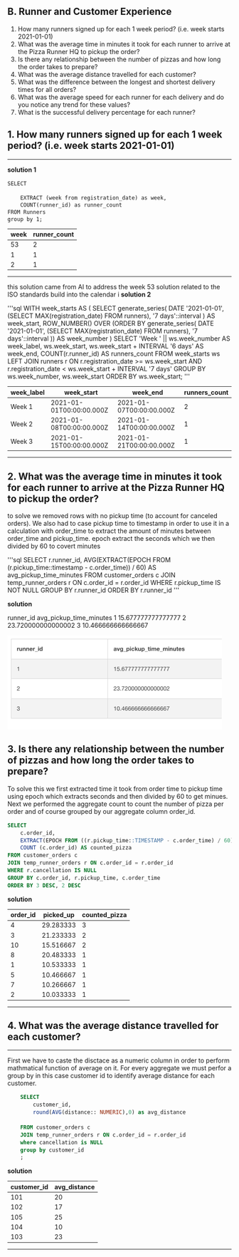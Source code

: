 ## B. Runner and Customer Experience
1. How many runners signed up for each 1 week period? (i.e. week starts 2021-01-01)
2. What was the average time in minutes it took for each runner to arrive at the Pizza Runner HQ to pickup the order?
3. Is there any relationship between the number of pizzas and how long the order takes to prepare?
4. What was the average distance travelled for each customer?
5. What was the difference between the longest and shortest delivery times for all orders?
6. What was the average speed for each runner for each delivery and do you notice any trend for these values?
7. What is the successful delivery percentage for each runner?



## 1. How many runners signed up for each 1 week period? (i.e. week starts 2021-01-01)

---
**solution 1**

    SELECT 
    	
        EXTRACT (week from registration_date) as week,
    	COUNT(runner_id) as runner_count
    FROM Runners
    group by 1;

| week | runner_count |
| ---- | ------------ |
| 53   | 2            |
| 1    | 1            |
| 2    | 1            |

---
this solution came from AI to address the week 53 solution related to the ISO standards build into the calendar i
**solution 2**

'''sql
    WITH week_starts AS (
      SELECT 
        generate_series(
          DATE '2021-01-01',
          (SELECT MAX(registration_date) FROM runners),
          '7 days'::interval
        ) AS week_start,
        ROW_NUMBER() OVER (ORDER BY generate_series(
          DATE '2021-01-01',
          (SELECT MAX(registration_date) FROM runners),
          '7 days'::interval
        )) AS week_number
    )
    SELECT 
      'Week ' || ws.week_number AS week_label,
      ws.week_start,
      ws.week_start + INTERVAL '6 days' AS week_end,
      COUNT(r.runner_id) AS runners_count
    FROM 
      week_starts ws
    LEFT JOIN 
      runners r ON r.registration_date >= ws.week_start 
               AND r.registration_date < ws.week_start + INTERVAL '7 days'
    GROUP BY 
      ws.week_number, ws.week_start
    ORDER BY 
      ws.week_start;
'''

| week_label | week_start               | week_end                 | runners_count |
| ---------- | ------------------------ | ------------------------ | ------------- |
| Week 1     | 2021-01-01T00:00:00.000Z | 2021-01-07T00:00:00.000Z | 2             |
| Week 2     | 2021-01-08T00:00:00.000Z | 2021-01-14T00:00:00.000Z | 1             |
| Week 3     | 2021-01-15T00:00:00.000Z | 2021-01-21T00:00:00.000Z | 1             |

---

## 2. What was the average time in minutes it took for each runner to arrive at the Pizza Runner HQ to pickup the order?

to solve we removed rows with no pickup time (to account for canceled orders). We also had to case pickup time to timestamp in order to use it in a calculation with order_time to extract the amount of minutes between order_time and pickup_time.
epoch extract the seconds which we then divided by 60 to covert minutes

'''sql
SELECT 
    r.runner_id,
    AVG(EXTRACT(EPOCH FROM (r.pickup_time::timestamp - c.order_time)) / 60) AS avg_pickup_time_minutes
FROM 
    customer_orders c
    JOIN temp_runner_orders r ON c.order_id = r.order_id
WHERE 
    r.pickup_time IS NOT NULL
GROUP BY 
    r.runner_id
ORDER BY 
    r.runner_id
'''

**solution**

runner_id	avg_pickup_time_minutes
1	15.677777777777777
2	23.720000000000002
3	10.466666666666667

![alt text](image.png)

## 3. Is there any relationship between the number of pizzas and how long the order takes to prepare?

To solve this we first extracted time it took from order time to pickup time using epoch which extracts seconds and then divided by 60 to get minues. Next we performed the aggregate count to count the number of pizza per order and of course grouped by our aggregate column order_id.

```sql
SELECT
	c.order_id,
    EXTRACT(EPOCH FROM ((r.pickup_time::TIMESTAMP - c.order_time) / 60)) AS picked_up,
    COUNT (c.order_id) AS counted_pizza
FROM customer_orders c
JOIN temp_runner_orders r ON c.order_id = r.order_id
WHERE r.cancellation IS NULL
GROUP BY c.order_id, r.pickup_time, c.order_time
ORDER BY 3 DESC, 2 DESC
```

**solution**


| order_id | picked_up | counted_pizza |
| -------- | --------- | ------------- |
| 4        | 29.283333 | 3             |
| 3        | 21.233333 | 2             |
| 10       | 15.516667 | 2             |
| 8        | 20.483333 | 1             |
| 1        | 10.533333 | 1             |
| 5        | 10.466667 | 1             |
| 7        | 10.266667 | 1             |
| 2        | 10.033333 | 1             |

---

## 4. What was the average distance travelled for each customer?
---
First we have to caste the disctace as a numeric column in order to perform mathmatical function of average on it. For every aggregate we must perfor a group by in this case customer id to identify average distance for each customer. 

```sql
    SELECT
    	customer_id,
        round(AVG(distance:: NUMERIC),0) as avg_distance
        
    FROM customer_orders c
    JOIN temp_runner_orders r ON c.order_id = r.order_id
    where cancellation is NULL
    group by customer_id
    ;
```
**solution**

| customer_id | avg_distance |
| ----------- | ------------ |
| 101         | 20           |
| 102         | 17           |
| 105         | 25           |
| 104         | 10           |
| 103         | 23           |

---
